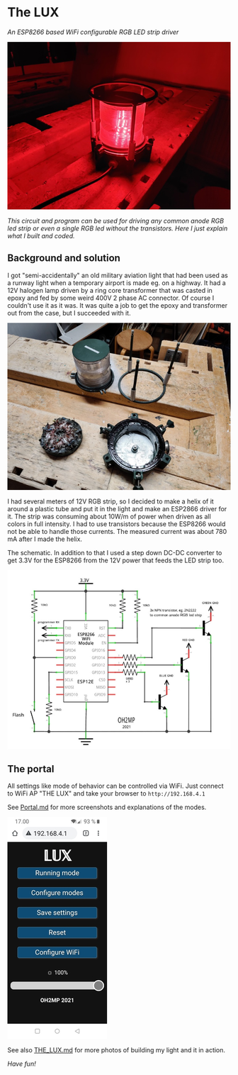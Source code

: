 # The LUX

_An ESP8266 based WiFi configurable RGB LED strip driver_

![MIL light](img/20210327_200221.jpg)

_This circuit and program can be used for driving any common anode RGB led strip or even a single RGB led
without the transistors. Here I just explain what I built and coded._

## Background and solution

I got "semi-accidentally" an old military aviation light that had been used as a runway light when a temporary 
airport is made eg. on a highway. It had a 12V halogen lamp driven by a ring core transformer that was casted 
in epoxy and fed by some weird 400V 2 phase AC connector. Of course I couldn't use it as it was. It was 
quite a job to get the epoxy and transformer out from the case, but I succeeded with it.

![The light unassebled](img/20210320_230801.jpg)

I had several meters of 12V RGB strip, so I decided to make a helix of it around a plastic tube and 
put it in the light and make an ESP2866 driver for it. The strip was consuming about 10W/m of power when
driven as all colors in full intensity. I had to use transistors because the ESP8266 would not be able
to handle those currents. The measured current was about 780 mA after I made the helix.

The schematic. In addition to that I used a step down DC-DC converter to get 3.3V for the ESP8266 from the 12V
power that feeds the LED strip too.

![The schematic](img/the_lux_schema.jpg)

## The portal

All settings like mode of behavior can be controlled via WiFi. Just connect to WiFi AP "THE LUX" and
take your browser to `http://192.168.4.1`

See [Portal.md](Portal.md) for more screenshots and explanations of the modes.

![Portal frontpage](ui/20210327_170023.jpg)

See also [THE_LUX.md](THE_LUX.md) for more photos of building my light and it in action.

_Have fun!_

